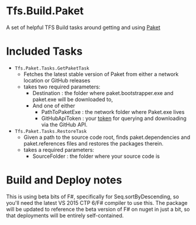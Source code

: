 # Tfs.Build.Paket
A set of helpful TFS Build tasks around getting and using [Paket](http://fsprojects.github.io/Paket/)


# Included Tasks
* `Tfs.Paket.Tasks.GetPaketTask`
    * Fetches the latest stable version of Paket from either a network location or GitHub releases
    * takes two required parameters:
        * Destination : the folder where paket.bootstrapper.exe and paket.exe will be downloaded to,
        * And one of either
            * PathToPaketExe : the network folder where Paket.exe lives
            * GitHubApiToken : your [token](https://github.com/blog/1509-personal-api-tokens) for querying and downloading via the GitHub API.
* `Tfs.Paket.Tasks.RestoreTask`
    * Given a path to the source code root, finds paket.dependencies and paket.references files and restores the packages therein.
    * takes a required parameters:
        * SourceFolder : the folder where your source code is

# Build and Deploy notes
This is using beta bits of F#, specifically for Seq.sortByDescending, so you'll need the latest VS 2015 CTP 6/F# compiler to use this.  The package will be updated to reference the beta version of F# on nuget in just a bit, so that deployments will be entirely self-contained.